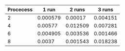 | Procecess | 1 run    | 2 runs   | 3 runs   |
| --------- | -------- | -------- | -------- |
| 2         | 0.000579 | 0.00017  | 0.004151 |
| 4         | 0.00577  | 0.012509 | 0.007281 |
| 6         | 0.004905 | 0.003536 | 0.001466 |
| 8         | 0.0037   | 0.001543 | 0.018238 |
